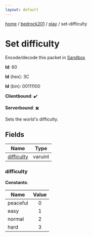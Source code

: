 ```yaml
---
layout: default
---
```


[home](/)  /  [bedrock201](/protocol/bedrock201)  /  [play](/protocol/bedrock201/play)  /  set-difficulty

# Set difficulty

Encode/decode this packet in [Sandbox](../../../sandbox/bedrock201#play.set_difficulty)

**Id**: 60

**Id** (hex): 3C

**Id** (bin): 00111100

**Clientbound**: ✔️

**Serverbound**: ✖️

Sets the world's difficulty.

## Fields

Name | Type
---|---
[difficulty](#difficulty) | varuint

### difficulty

**Constants**:

Name | Value
---|:---:
peaceful | 0
easy | 1
normal | 2
hard | 3
